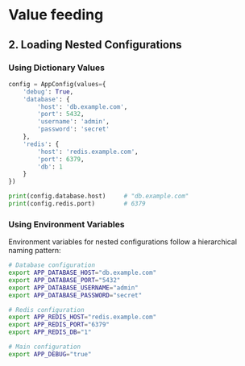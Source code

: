 # Value feeding



## 2. Loading Nested Configurations

### Using Dictionary Values

```python
config = AppConfig(values={
    'debug': True,
    'database': {
        'host': 'db.example.com',
        'port': 5432,
        'username': 'admin',
        'password': 'secret'
    },
    'redis': {
        'host': 'redis.example.com',
        'port': 6379,
        'db': 1
    }
})

print(config.database.host)     # "db.example.com"
print(config.redis.port)        # 6379
```

### Using Environment Variables

Environment variables for nested configurations follow a hierarchical naming pattern:

```bash
# Database configuration
export APP_DATABASE_HOST="db.example.com"
export APP_DATABASE_PORT="5432"
export APP_DATABASE_USERNAME="admin"
export APP_DATABASE_PASSWORD="secret"

# Redis configuration
export APP_REDIS_HOST="redis.example.com"
export APP_REDIS_PORT="6379"
export APP_REDIS_DB="1"

# Main configuration
export APP_DEBUG="true"
```
